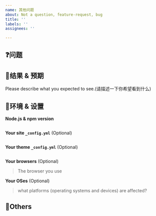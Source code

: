 ```yaml
---
name: 其他问题
about: Not a question, feature-request, bug
title: ''
labels: ''
assignees: ''

---
```


## ❓问题

<!-- 问题描述 -->

## 🤔结果 & 预期

Please describe what you expected to see.(请描述一下你希望看到什么)

## 🐥环境 & 设置

**Node.js & npm version**

```bash
```

**Your site `_config.yml`** (Optional)

```yml
```

**Your theme `_config.yml`** (Optional)

```yml
```

**Your browsers** (Optional)

> The browser you use

**Your OSes** (Optional)

> what platforms (operating systems and devices) are affected?

## 🙋Others

<!-- If you have other information. Please write here. -->
